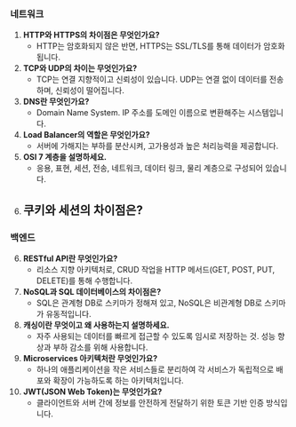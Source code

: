 ### 네트워크
1. **HTTP와 HTTPS의 차이점은 무엇인가요?**
    - HTTP는 암호화되지 않은 반면, HTTPS는 SSL/TLS를 통해 데이터가 암호화됩니다.
2. **TCP와 UDP의 차이는 무엇인가요?**
    - TCP는 연결 지향적이고 신뢰성이 있습니다. UDP는 연결 없이 데이터를 전송하며, 신뢰성이 떨어집니다.
3. **DNS란 무엇인가요?**
    - Domain Name System. IP 주소를 도메인 이름으로 변환해주는 시스템입니다.
4. **Load Balancer의 역할은 무엇인가요?**
    - 서버에 가해지는 부하를 분산시켜, 고가용성과 높은 처리능력을 제공합니다.
5. **OSI 7 계층을 설명하세요.**
    - 응용, 표현, 세션, 전송, 네트워크, 데이터 링크, 물리 계층으로 구성되어 있습니다.
6. **쿠키와 세션의 차이점은?**
	- 

### 백엔드
6. **RESTful API란 무엇인가요?**
    - 리소스 지향 아키텍처로, CRUD 작업을 HTTP 메서드(GET, POST, PUT, DELETE)를 통해 수행합니다.
7. **NoSQL과 SQL 데이터베이스의 차이점은?**
    - SQL은 관계형 DB로 스키마가 정해져 있고, NoSQL은 비관계형 DB로 스키마가 유동적입니다.
8. **캐싱이란 무엇이고 왜 사용하는지 설명하세요.**
    - 자주 사용되는 데이터를 빠르게 접근할 수 있도록 임시로 저장하는 것. 성능 향상과 부하 감소를 위해 사용합니다.
9. **Microservices 아키텍처란 무엇인가요?**
    - 하나의 애플리케이션을 작은 서비스들로 분리하여 각 서비스가 독립적으로 배포와 확장이 가능하도록 하는 아키텍처입니다.
10. **JWT(JSON Web Token)는 무엇인가요?**
    - 클라이언트와 서버 간에 정보를 안전하게 전달하기 위한 토큰 기반 인증 방식입니다.